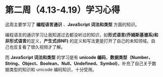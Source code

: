 # 第二周（4.13-4.19）学习心得

这周主要学习了 **编程语言通识** 、**JavaScript 词法和类型** 方面的知识。

编程语言的通识学习让我知道过去都没听过的知识，如**形式语言(乔姆斯基谱系)**和**非形式语言**的定义，**产生式(BNF)** 的定义和写法更是打开了自己的未知领域。自己也反复看了很久视频才了解。

而 **JavaScript 词法和类型** 的学习是有 **unicode 编码**，**数据类型（Number、String、Object、Boolean、Null、Undefined、Symbol)**，补充了自己关于数据类型的知识和 unicode 编码知识，十分受用。


